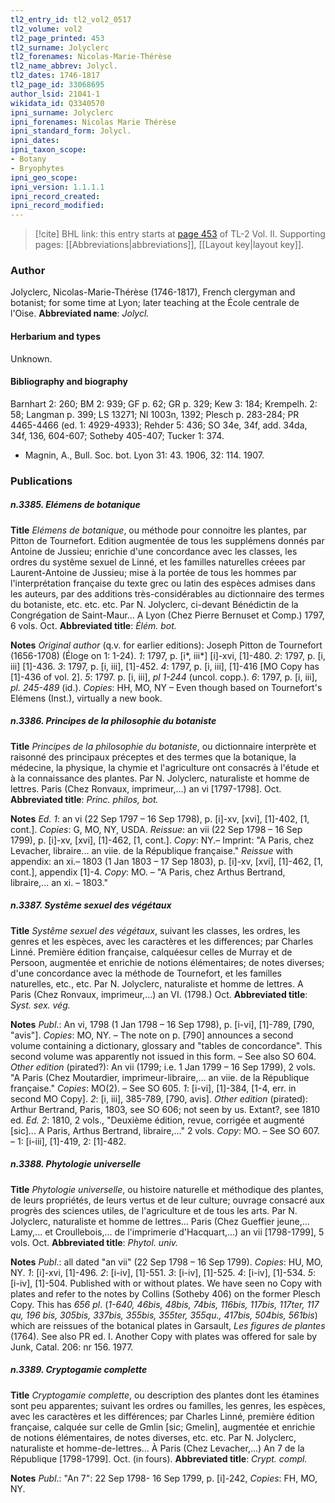 ```yaml
---
tl2_entry_id: tl2_vol2_0517
tl2_volume: vol2
tl2_page_printed: 453
tl2_surname: Jolyclerc
tl2_forenames: Nicolas-Marie-Thérèse
tl2_name_abbrev: Jolycl.
tl2_dates: 1746-1817
tl2_page_id: 33068695
author_lsid: 21041-1
wikidata_id: Q3340570
ipni_surname: Jolyclerc
ipni_forenames: Nicolas Marie Thérèse
ipni_standard_form: Jolycl.
ipni_dates: 
ipni_taxon_scope: 
- Botany
- Bryophytes
ipni_geo_scope: 
ipni_version: 1.1.1.1
ipni_record_created: 
ipni_record_modified:
---
```



> [!cite] BHL link: this entry starts at [page 453](https://www.biodiversitylibrary.org/page/33068695) of TL-2 Vol. II.
> Supporting pages: [[Abbreviations|abbreviations]], [[Layout key|layout key]].

### Author

Jolyclerc, Nicolas-Marie-Thérèse (1746-1817), French clergyman and botanist; for some time at Lyon; later teaching at the École centrale de l'Oise. 
**Abbreviated name**: *Jolycl.*

#### Herbarium and types

Unknown.

#### Bibliography and biography

Barnhart 2: 260; BM 2: 939; GF p. 62; GR p. 329; Kew 3: 184; Krempelh. 2: 58; Langman p. 399; LS 13271; NI 1003n, 1392; Plesch p. 283-284; PR 4465-4466 (ed. 1: 4929-4933); Rehder 5: 436; SO 34e, 34f, add. 34da, 34f, 136, 604-607; Sotheby 405-407; Tucker 1: 374.
- Magnin, A., Bull. Soc. bot. Lyon 31: 43. 1906, 32: 114. 1907.

### Publications

##### n.3385. Elémens de botanique

**Title**
*Elémens de botanique*, ou méthode pour connoitre les plantes, par Pitton de Tournefort. Edition augmentée de tous les supplémens donnés par Antoine de Jussieu; enrichie d'une concordance avec les classes, les ordres du systême sexuel de Linné, et les familles naturelles créees par Laurent-Antoine de Jussieu; mise à la portée de tous les hommes par l'interprétation française du texte grec ou latin des espèces admises dans les auteurs, par des additions très-considérables au dictionnaire des termes du botaniste, etc. etc. etc. Par N. Jolyclerc, ci-devant Bénédictin de la Congrégation de Saint-Maur... A Lyon (Chez Pierre Bernuset et Comp.) 1797, 6 vols. Oct.
**Abbreviated title**: *Élém. bot.*

**Notes**
*Original author* (q.v. for earlier editions): Joseph Pitton de Tournefort (1656-1708) (Éloge on 1: 1-24).
*1*: 1797, p. \[i\*, iii\*\] \[i\]-xvi, \[1\]-480.
*2*: 1797, p. \[i, iii\] \[1\]-436.
*3*: 1797, p. \[i, iii\], \[1\]-452.
*4*: 1797, p. \[i, iii\], \[1\]-416 \[MO Copy has \[1\]-436 of vol. 2\].
*5*: 1797. p. \[i, iii\], *pl 1-244* (uncol. copp.).
*6*: 1797, p. \[i, iii\], *pl. 245-489* (id.).
*Copies*: HH, MO, NY – Even though based on Tournefort's Elémens (Inst.), virtually a new book.

##### n.3386. Principes de la philosophie du botaniste

**Title**
*Principes de la philosophie du botaniste*, ou dictionnaire interprète et raisonné des principaux préceptes et des termes que la botanique, la médecine, la physique, la chymie et l'agriculture ont consacrés à l'étude et à la connaissance des plantes. Par N. Jolyclerc, naturaliste et homme de lettres. Paris (Chez Ronvaux, imprimeur,...) an vi \[1797-1798\]. Oct.
**Abbreviated title**: *Princ. philos, bot.*

**Notes**
*Ed. 1*: an vi (22 Sep 1797 – 16 Sep 1798), p. \[i\]-xv, \[xvi\], \[1\]-402, \[1, cont.\]. *Copies*: G, MO, NY, USDA.
*Reissue*: an vii (22 Sep 1798 – 16 Sep 1799), p. \[i\]-xv, \[xvi\], \[1\]-462, \[1, cont.\]. *Copy*: NY.– Imprint: "A Paris, chez Levacher, libraire... an viie. de la République française."
*Reissue* with appendix: an xi.– 1803 (1 Jan 1803 – 17 Sep 1803), p. \[i\]-xv, \[xvi\], \[1\]-462, \[1, cont.\], appendix \[1\]-4. *Copy*: MO. – "A Paris, chez Arthus Bertrand, libraire,... an xi. – 1803."

##### n.3387. Systême sexuel des végétaux

**Title**
*Systême sexuel des végétaux*, suivant les classes, les ordres, les genres et les espèces, avec les caractères et les differences; par Charles Linné. Première édition française, calquéesur celles de Murray et de Persoon, augmentée et enrichie de notions élémentaires; de notes diverses; d'une concordance avec la méthode de Tournefort, et les familles naturelles, etc., etc. Par N. Jolyclerc, naturaliste et homme de lettres. A Paris (Chez Ronvaux, imprimeur,...) an VI. (1798.) Oct.
**Abbreviated title**: *Syst. sex. vég.*

**Notes**
*Publ*.: An vi, 1798 (1 Jan 1798 – 16 Sep 1798), p. \[i-vi\], \[1\]-789, \[790, "avis"\]. *Copies*: MO, NY. – The note on p. \[790\] announces a second volume containing a dictionary, glossary and "tables de concordance". This second volume was apparently not issued in this form. – See also SO 604.
*Other edition* (pirated?): An vii (1799; i.e. 1 Jan 1799 – 16 Sep 1799), 2 vols. "A Paris (Chez Moutardier, imprimeur-libraire,... an viie. de la République française." *Copies*: MO(2). – See SO 605.
*1*: \[i-vi\], \[1\]-384, \[1-4, err. in second MO Copy\].
*2*: \[i, iii\], 385-789, \[790, avis\].
*Other edition* (pirated): Arthur Bertrand, Paris, 1803, see SO 606; not seen by us. Extant?, see 1810 ed.
*Ed. 2*: 1810, 2 vols., "Deuxième édition, revue, corrigée et augmenté \[sic\]... A Paris, Arthus Bertrand, libraire,..." 2 vols. *Copy*: MO. – See SO 607. – 1: \[i-iii\], \[1\]-419, 2: \[1\]-482.

##### n.3388. Phytologie universelle

**Title**
*Phytologie universelle*, ou histoire naturelle et méthodique des plantes, de leurs propriétés, de leurs vertus et de leur culture; ouvrage consacré aux progrès des sciences utiles, de l'agriculture et de tous les arts. Par N. Jolyclerc, naturaliste et homme de lettres... Paris (Chez Gueffier jeune,... Lamy,... et Croullebois,... de l'imprimerie d'Hacquart,...) an vii \[1798-1799\], 5 vols. Oct.
**Abbreviated title**: *Phytol. univ.*

**Notes**
*Publ*.: all dated "an vii" (22 Sep 1798 – 16 Sep 1799). *Copies*: HU, MO, NY.
*1*: \[i\]-xvi, \[1\]-496.
*2*: \[i-iv\], \[1\]-551.
*3*: \[i-iv\], \[1\]-525.
*4*: \[i-iv\], \[1\]-534.
*5*: \[i-iv\], \[1\]-504.
Published with or without plates. We have seen no Copy with plates and refer to the notes by Collins (Sotheby 406) on the former Plesch Copy. This has *656 pl*. (*1-640, 46bis, 48bis, 74bis, 116bis, 117bis, 117ter, 117 qu, 196 bis, 305bis, 337bis, 355bis, 355ter, 355qu., 417bis, 504bis, 561bis*) which are reissues of the botanical plates in Garsault, *Les figures de plantes* (1764). See also PR ed. I. Another Copy with plates was offered for sale by Junk, Catal. 206: nr 156. 1977.

##### n.3389. Cryptogamie complette

**Title**
*Cryptogamie complette*, ou description des plantes dont les étamines sont peu apparentes; suivant les ordres ou familles, les genres, les espèces, avec les caractères et les différences; par Charles Linné, première édition française, calquée sur celle de Gmlin \[sic; Gmelin\], augmentée et enrichie de notions élémentaires, de notes diverses, etc. etc. Par N. Jolyclerc, naturaliste et homme-de-lettres... À Paris (Chez Levacher,...) An 7 de la République \[1798-1799\]. Oct. (in fours).
**Abbreviated title**: *Crypt. compl.*

**Notes**
*Publ*.: "An 7": 22 Sep 1798- 16 Sep 1799, p. \[i\]-242, *Copies*: FH, MO, NY.


